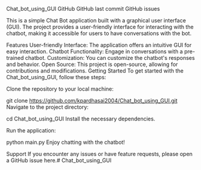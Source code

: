 Chat_bot_using_GUI
GitHub GitHub last commit GitHub issues

This is a simple Chat Bot application built with a graphical user interface (GUI). The project provides a user-friendly interface for interacting with the chatbot, making it accessible for users to have conversations with the bot.

Features
User-friendly Interface: The application offers an intuitive GUI for easy interaction.
Chatbot Functionality: Engage in conversations with a pre-trained chatbot.
Customization: You can customize the chatbot's responses and behavior.
Open Source: This project is open-source, allowing for contributions and modifications.
Getting Started
To get started with the Chat_bot_using_GUI, follow these steps:

Clone the repository to your local machine:

git clone https://github.com/kpardhasai2004/Chat_bot_using_GUI.git
Navigate to the project directory:

cd Chat_bot_using_GUI
Install the necessary dependencies.

Run the application:

python main.py
Enjoy chatting with the chatbot!

Support
If you encounter any issues or have feature requests, please open a GitHub issue here.# Chat_bot_using_GUI
